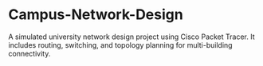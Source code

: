 # Campus-Network-Design
A simulated university network design project using Cisco Packet Tracer. It includes routing, switching, and topology planning for multi-building connectivity.
